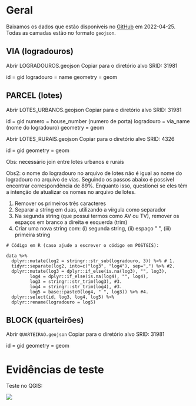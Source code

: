 # Geral

Baixamos os dados que estão disponíveis no [GitHub](https://github.com/GGC-Bage/GeoDataBase) em 2022-04-25. Todas as camadas estão no formato `geojson`.



## VIA (logradouros)

Abrir LOGRADOUROS.geojson
Copiar para o diretório alvo
SRID: 31981

id = gid
logradouro = name
geometry = geom



## PARCEL (lotes)

Abrir LOTES_URBANOS.geojson
Copiar para o diretório alvo
SRID: 31981

id = gid
numero = house_number (numero de porta)
logradouro = via_name (nome do logradouro)
geometry = geom

Abrir LOTES_RURAIS.geojson
Copiar para o diretório alvo
SRID: 4326

id = gid
geometry = geom

Obs: necessário join entre lotes urbanos e rurais

Obs2: o nome do logradouro no arquivo de lotes não é igual ao nome do logradouro no arquivo de vias. Seguindo os passos abaixo é possível encontrar correspondência de 89%. Enquanto isso, questionei se eles têm a intenção de atualizar os nomes no arquivo de lotes.

1. Remover os primeiros três caracteres
2. Separar a string em duas, utilizando a vírgula como separador
3. Na segunda string (que possui termos como AV ou TV), remover os espaços em branco a direita e esquerda (trim)
4. Criar uma nova string com: (i) segunda string, (ii) espaço " ", (iii) primeira string

```
# Código em R (caso ajude a escrever o código em POSTGIS):

data %>%
  dplyr::mutate(log2 = stringr::str_sub(logradouro, 3)) %>% # 1.
  tidyr::separate(log2, into=c("log3", "log4"), sep=",") %>% #2.
  dplyr::mutate(log3 = dplyr::if_else(is.na(log3), "", log3),
         log4 = dplyr::if_else(is.na(log4), "", log4),
         log3 = stringr::str_trim(log3), #3.
         log4 = stringr::str_trim(log4), #3.
         log5 = base::paste0(log4, " ", log3)) %>% #4.
  dplyr::select(id, log3, log4, log5) %>%
  dplyr::rename(logradouro = log5)
```



## **BLOCK** (quarteirões)

Abrir `QUARTEIRAO.geojson`
Copiar para o diretório alvo
SRID: 31981

id = gid
geometry = geom



# Evidências de teste

Teste no QGIS:

![](qgis.PNG)
